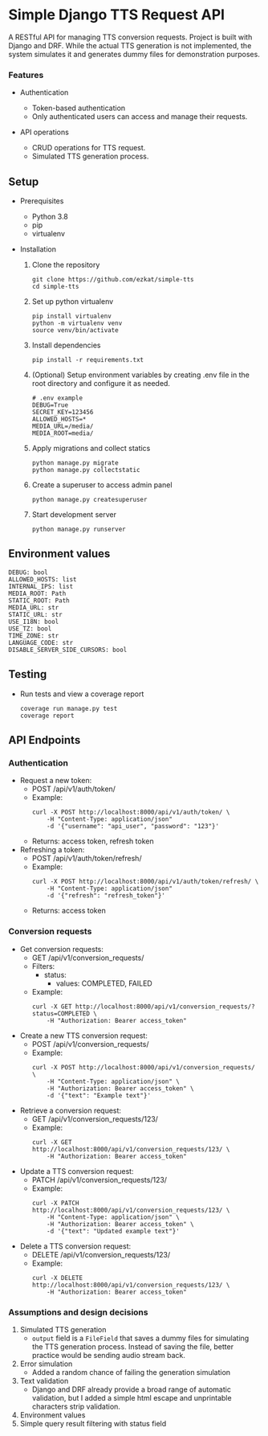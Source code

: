 # Simple Django TTS Request API

A RESTful API for managing TTS conversion requests.
Project is built with Django and DRF.
While the actual TTS generation is not implemented, the system simulates it and generates dummy files for demonstration purposes.


### Features
- Authentication
    - Token-based authentication
    - Only authenticated users can access and manage their requests.

- API operations
    - CRUD operations for TTS request.
    - Simulated TTS generation process.


## Setup
- Prerequisites
    - Python 3.8
    - pip
    - virtualenv

- Installation
    1. Clone the repository
        ```
        git clone https://github.com/ezkat/simple-tts
        cd simple-tts
        ```
    2. Set up python virtualenv
        ```
        pip install virtualenv
        python -m virtualenv venv
        source venv/bin/activate
        ```
    3. Install dependencies
        ```
        pip install -r requirements.txt
        ```
    4. \(Optional\) Setup environment variables by creating .env file in the root directory and configure it as needed.
        ```
        # .env example
        DEBUG=True
        SECRET_KEY=123456
        ALLOWED_HOSTS=*
        MEDIA_URL=/media/
        MEDIA_ROOT=media/
        ```
    5. Apply migrations and collect statics
        ```
        python manage.py migrate
        python manage.py collectstatic
        ```
    6. Create a superuser to access admin panel
        ```
        python manage.py createsuperuser
        ```
    7. Start development server
        ```
        python manage.py runserver
        ```

## Environment values
```
DEBUG: bool
ALLOWED_HOSTS: list
INTERNAL_IPS: list
MEDIA_ROOT: Path
STATIC_ROOT: Path
MEDIA_URL: str
STATIC_URL: str
USE_I18N: bool
USE_TZ: bool
TIME_ZONE: str
LANGUAGE_CODE: str
DISABLE_SERVER_SIDE_CURSORS: bool
```

## Testing
- Run tests and view a coverage report
    ```
    coverage run manage.py test
    coverage report
    ```

## API Endpoints
### Authentication
- Request a new token:
    - POST /api/v1/auth/token/
    - Example:
        ```
        curl -X POST http://localhost:8000/api/v1/auth/token/ \
            -H "Content-Type: application/json"
            -d '{"username": "api_user", "password": "123"}'
        ```
    - Returns: access token, refresh token
- Refreshing a token:
    - POST /api/v1/auth/token/refresh/
    - Example:
        ```
        curl -X POST http://localhost:8000/api/v1/auth/token/refresh/ \
            -H "Content-Type: application/json"
            -d '{"refresh": "refresh_token"}'
        ```
    - Returns: access token

### Conversion requests
- Get conversion requests:
    - GET /api/v1/conversion_requests/
    - Filters:
        - status:
            - values: COMPLETED, FAILED
    - Example:
        ```
        curl -X GET http://localhost:8000/api/v1/conversion_requests/?status=COMPLETED \
            -H "Authorization: Bearer access_token"
        ```
- Create a new TTS conversion request:
    - POST /api/v1/conversion_requests/
    - Example:
        ```
        curl -X POST http://localhost:8000/api/v1/conversion_requests/ \
            -H "Content-Type: application/json" \
            -H "Authorization: Bearer access_token" \
            -d '{"text": "Example text"}'
        ```
- Retrieve a conversion request:
    - GET /api/v1/conversion_requests/123/
    - Example:
        ```
        curl -X GET http://localhost:8000/api/v1/conversion_requests/123/ \
            -H "Authorization: Bearer access_token"
        ```
- Update a TTS conversion request:
    - PATCH /api/v1/conversion_requests/123/
    - Example:
        ```
        curl -X PATCH http://localhost:8000/api/v1/conversion_requests/123/ \
            -H "Content-Type: application/json" \
            -H "Authorization: Bearer access_token" \
            -d '{"text": "Updated example text"}'
        ```
- Delete a TTS conversion request:
    - DELETE /api/v1/conversion_requests/123/
    - Example:
        ```
        curl -X DELETE http://localhost:8000/api/v1/conversion_requests/123/ \
            -H "Authorization: Bearer access_token"
        ```



### Assumptions and design decisions
1. Simulated TTS generation
    - `output` field is a `FileField` that saves a dummy files for simulating the TTS generation process. Instead of saving the file, better practice would be sending audio stream back.
2. Error simulation
    - Added a random chance of failing the generation simulation
3. Text validation
    - Django and DRF already provide a broad range of automatic validation, but I added a simple html escape and unprintable characters strip validation.
4. Environment values
5. Simple query result filtering with status field
